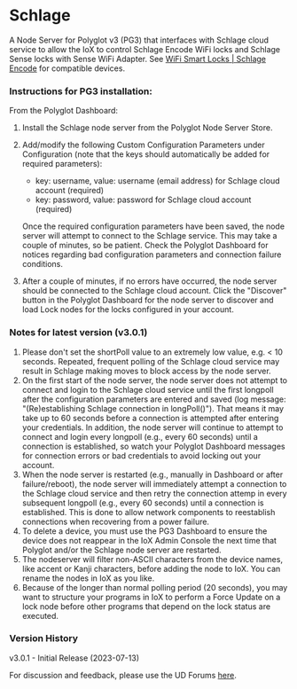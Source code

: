 # Schlage
A Node Server for Polyglot v3 (PG3) that interfaces with Schlage cloud service to allow the IoX to control Schlage Encode WiFi locks and Schlage Sense locks with Sense WiFi Adapter. See <a href="https://www.schlage.com/en/home/products/products-smart-locks/schlage-encode/wifi-smart-lock-listing.html" target="_blank">WiFi Smart Locks | Schlage Encode</a> for compatible devices.

### Instructions for PG3 installation:

From the Polyglot Dashboard:
1. Install the Schlage node server from the Polyglot Node Server Store.
2. Add/modify the following Custom Configuration Parameters under Configuration (note that the keys should automatically be added for required parameters):
    
    - key: username, value: username (email address) for Schlage cloud account (required)
    - key: password, value: password for Schlage cloud account (required)
    
    Once the required configuration parameters have been saved, the node server will attempt to connect to the Schlage service. This may take a couple of minutes, so be patient.  Check the Polyglot Dashboard for notices regarding bad configuration parameters and connection failure conditions.
3. After a couple of minutes, if no errors have occurred, the node server should be connected to the Schlage cloud account. Click the "Discover" button in the Polyglot Dashboard for the node server to discover and load Lock nodes for the locks configured in your account.

### Notes for latest version (v3.0.1)

1. Please don't set the shortPoll value to an extremely low value, e.g. < 10 seconds. Repeated, frequent polling of the Schlage cloud service may result in Schlage making moves to block access by the node server.
2. On the first start of the node server, the node server does not attempt to connect and login to the Schlage cloud service until the first longpoll after the configuration parameters are entered and saved (log message: "(Re)establishing Schlage connection in longPoll()"). That means it may take up to 60 seconds before a connection is attempted after entering your credentials. In addition, the node server will continue to attempt to connect and login every longpoll (e.g., every 60 seconds) until a connection is established, so watch your Polyglot Dashboard messages for connection errors or bad credentials to avoid locking out your account.
3. When the node server is restarted (e.g., manually in Dashboard or after failure/reboot), the node server will immediately attempt a connection to the Schlage cloud service and then retry the connection attemp in every subsequent longpoll (e.g., every 60 seconds) until a connection is established. This is done to allow network components to reestablish connections when recovering from a power failure. 
7. To delete a device, you must use the PG3 Dashboard to ensure the device does not reappear in the IoX Admin Console the next time that Polyglot and/or the Schlage node server are restarted.
8. The nodeserver will filter non-ASCII characters from the device names, like accent or Kanji characters, before adding the node to IoX. You can rename the nodes in IoX as you like.
9. Because of the longer than normal polling period (20 seconds), you may want to structure your programs in IoX to perform a Force Update on a lock node before other programs that depend on the lock status are executed.

### Version History
v3.0.1 - Initial Release (2023-07-13)

For discussion and feedback, please use the UD Forums <a href="https://forum.universal-devices.com/forum/429-schlage/" target="_blank">here</a>.
